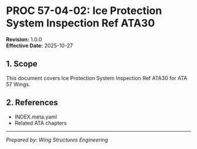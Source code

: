 # PROC 57-04-02: Ice Protection System Inspection Ref ATA30

**Revision:** 1.0.0  
**Effective Date:** 2025-10-27

## 1. Scope
This document covers Ice Protection System Inspection Ref ATA30 for ATA 57 Wings.

## 2. References
- INDEX.meta.yaml
- Related ATA chapters

---
*Prepared by: Wing Structures Engineering*
